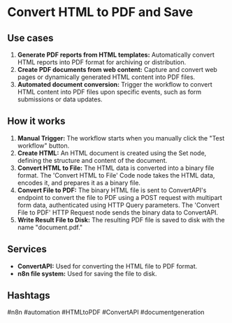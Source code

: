 # Convert HTML to PDF and Save

## Use cases

1.  **Generate PDF reports from HTML templates:** Automatically convert HTML reports into PDF format for archiving or distribution.
2.  **Create PDF documents from web content:** Capture and convert web pages or dynamically generated HTML content into PDF files.
3.  **Automated document conversion:** Trigger the workflow to convert HTML content into PDF files upon specific events, such as form submissions or data updates.

## How it works

1.  **Manual Trigger:** The workflow starts when you manually click the "Test workflow" button.
2.  **Create HTML:** An HTML document is created using the Set node, defining the structure and content of the document.
3.  **Convert HTML to File:** The HTML data is converted into a binary file format. The 'Convert HTML to File' Code node takes the HTML data, encodes it, and prepares it as a binary file.
4.  **Convert File to PDF:**  The binary HTML file is sent to ConvertAPI's endpoint to convert the file to PDF using a POST request with multipart form data, authenticated using HTTP Query parameters. The 'Convert File to PDF' HTTP Request node sends the binary data to ConvertAPI.
5.  **Write Result File to Disk:** The resulting PDF file is saved to disk with the name "document.pdf."

## Services

*   **ConvertAPI:** Used for converting the HTML file to PDF format.
*   **n8n file system:** Used for saving the file to disk.

## Hashtags

#n8n #automation #HTMLtoPDF #ConvertAPI #documentgeneration

